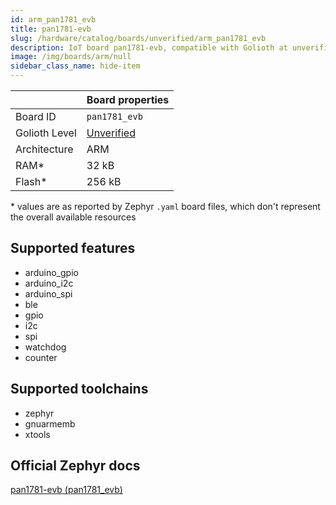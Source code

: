 ```yaml
---
id: arm_pan1781_evb
title: pan1781-evb
slug: /hardware/catalog/boards/unverified/arm_pan1781_evb
description: IoT board pan1781-evb, compatible with Golioth at unverified level.
image: /img/boards/arm/null
sidebar_class_name: hide-item
---
```


[//]: # (This is an auto-generated file, do not edit! Changes to it will be lost upon re-generation)



|                | Board properties     |
| -------------  | -------------------- |
| Board ID       | `pan1781_evb` |
| Golioth Level  | [Unverified](/hardware#unverified-boards) |
| Architecture   | ARM |
| RAM*           | 32 kB |
| Flash*         | 256 kB |

\* values are as reported by Zephyr `.yaml` board files, which don't represent the overall available resources



## Supported features

* arduino_gpio
* arduino_i2c
* arduino_spi
* ble
* gpio
* i2c
* spi
* watchdog
* counter

## Supported toolchains

* zephyr
* gnuarmemb
* xtools

## Official Zephyr docs

[pan1781-evb (pan1781_evb)](https://docs.zephyrproject.org/latest/boards/arm/pan1781_evb/doc/index.html)

